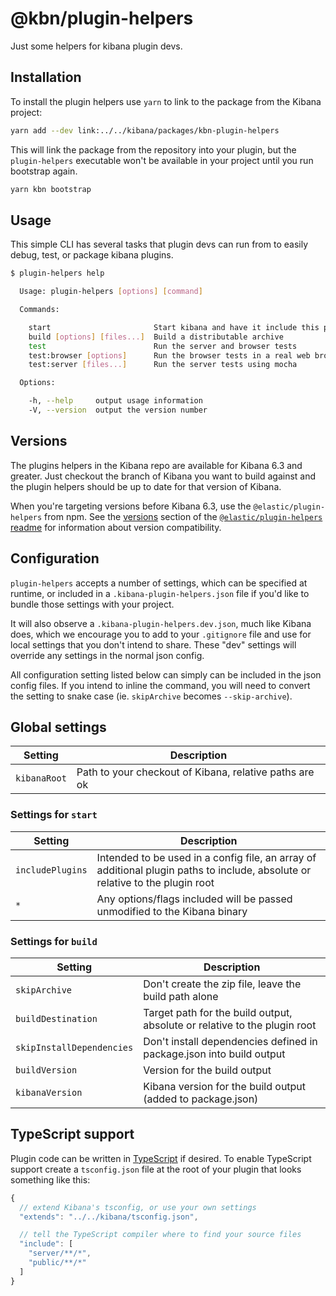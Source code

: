 # @kbn/plugin-helpers

Just some helpers for kibana plugin devs.

## Installation

To install the plugin helpers use `yarn` to link to the package from the Kibana project:

```sh
yarn add --dev link:../../kibana/packages/kbn-plugin-helpers
```

This will link the package from the repository into your plugin, but the `plugin-helpers` executable won't be available in your project until you run bootstrap again.

```sh
yarn kbn bootstrap
```

## Usage

This simple CLI has several tasks that plugin devs can run from to easily debug, test, or package kibana plugins.

```sh
$ plugin-helpers help

  Usage: plugin-helpers [options] [command]

  Commands:

    start                       Start kibana and have it include this plugin
    build [options] [files...]  Build a distributable archive
    test                        Run the server and browser tests
    test:browser [options]      Run the browser tests in a real web browser
    test:server [files...]      Run the server tests using mocha

  Options:

    -h, --help     output usage information
    -V, --version  output the version number

```

## Versions

The plugins helpers in the Kibana repo are available for Kibana 6.3 and greater. Just checkout the branch of Kibana you want to build against and the plugin helpers should be up to date for that version of Kibana.

When you're targeting versions before Kibana 6.3, use the `@elastic/plugin-helpers` from npm. See the [versions](https://github.com/elastic/kibana-plugin-helpers#versions) section of the [`@elastic/plugin-helpers` readme](https://github.com/elastic/kibana-plugin-helpers) for information about version compatibility.

## Configuration

`plugin-helpers` accepts a number of settings, which can be specified at runtime, or included in a `.kibana-plugin-helpers.json` file if you'd like to bundle those settings with your project.

It will also observe a `.kibana-plugin-helpers.dev.json`, much like Kibana does, which we encourage you to add to your `.gitignore` file and use for local settings that you don't intend to share. These "dev" settings will override any settings in the normal json config.

All configuration setting listed below can simply can be included in the json config files. If you intend to inline the command, you will need to convert the setting to snake case (ie. `skipArchive` becomes `--skip-archive`).

## Global settings

Setting | Description
------- | -----------
`kibanaRoot` | Path to your checkout of Kibana, relative paths are ok

### Settings for `start`

Setting | Description
------- | -----------
`includePlugins` | Intended to be used in a config file, an array of additional plugin paths to include, absolute or relative to the plugin root
`*` | Any options/flags included will be passed unmodified to the Kibana binary

### Settings for `build`

Setting | Description
------- | -----------
`skipArchive` | Don't create the zip file, leave the build path alone
`buildDestination` | Target path for the build output, absolute or relative to the plugin root
`skipInstallDependencies` | Don't install dependencies defined in package.json into build output
`buildVersion` | Version for the build output
`kibanaVersion` | Kibana version for the build output (added to package.json)

## TypeScript support

Plugin code can be written in [TypeScript](http://www.typescriptlang.org/) if desired. To enable TypeScript support create a `tsconfig.json` file at the root of your plugin that looks something like this:

```js
{
  // extend Kibana's tsconfig, or use your own settings
  "extends": "../../kibana/tsconfig.json",

  // tell the TypeScript compiler where to find your source files
  "include": [
    "server/**/*",
    "public/**/*"
  ]
}
```
